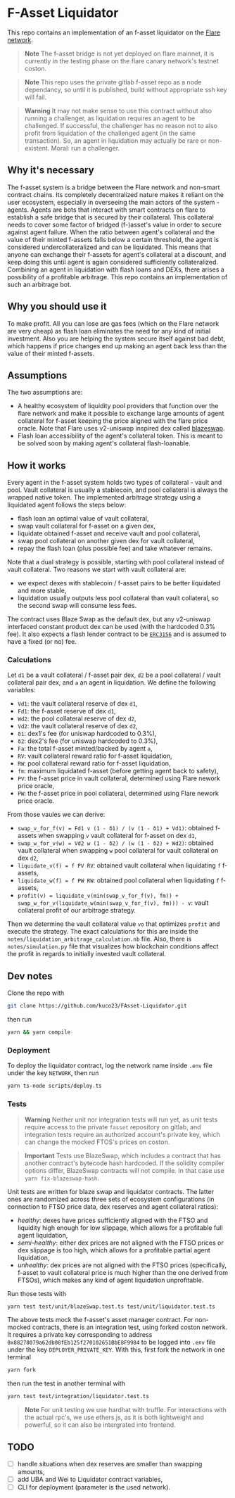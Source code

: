 # F-Asset Liquidator

This repo contains an implementation of an f-asset liquidator on the [Flare network](https://flare.network/).

> **Note**
> The f-asset bridge is not yet deployed on flare mainnet, it is currently in the testing phase on the flare canary network's testnet coston.

> **Note**
> This repo uses the private gitlab f-asset repo as a node dependancy, so until it is published, build without appropriate ssh key will fail.

> **Warning**
> It may not make sense to use this contract without also running a challenger, as liquidation requires an agent to be challenged. If successful, the challenger has no reason not to also profit from liquidation of the challenged agent (in the same transaction). So, an agent in liquidation may actually be rare or non-existent. Moral: run a challenger.

## Why it's necessary

The f-asset system is a bridge between the Flare network and non-smart contract chains. Its completely decentralized nature makes it reliant on the user ecosystem, especially in overseeing the main actors of the system - agents. Agents are bots that interact with smart contracts on flare to establish a safe bridge that is secured by their collateral. This collateral needs to cover some factor of bridged (f-)asset's value in order to secure against agent failure. When the ratio between agent's collateral and the value of their minted f-assets falls below a certain threshold, the agent is considered undercollateralized and can be liquidated. This means that anyone can exchange their f-assets for agent's collateral at a discount, and keep doing this until agent is again considered sufficiently collateralized. Combining an agent in liquidation with flash loans and DEXs, there arises a possibility of a profitable arbitrage. This repo contains an implementation of such an arbitrage bot.

## Why you should use it

To make profit. All you can lose are gas fees (which on the Flare network are very cheap) as flash loan eliminates the need for any kind of initial investment. Also you are helping the system secure itself against bad debt, which happens if price changes end up making an agent back less than the value of their minted f-assets.

## Assumptions

The two assumptions are:

- A healthy ecosystem of liquidity pool providers that function over the flare network and make it possible to exchange large amounts of agent collateral for f-asset keeping the price aligned with the flare price oracle. Note that Flare uses v2-uniswap inspired dex called [blazeswap](https://blazeswap.xyz/).
- Flash loan accessibility of the agent's collateral token. This is meant to be solved soon by making agent's collateral flash-loanable.

## How it works

Every agent in the f-asset system holds two types of collateral - vault and pool. Vault collateral is usually a stablecoin, and pool collateral is always the wrapped native token. The implemented arbitrage strategy using a liquidated agent follows the steps below:
- flash loan an optimal value of vault collateral,
- swap vault collateral for f-asset on a given dex,
- liquidate obtained f-asset and receive vault and pool collateral,
- swap pool collateral on another given dex for vault collateral,
- repay the flash loan (plus possible fee) and take whatever remains.

Note that a dual strategy is possible, starting with pool collateral instead of vault collateral. Two reasons we start with vault collateral are:
- we expect dexes with stablecoin / f-asset pairs to be better liquidated and more stable,
- liquidation usually outputs less pool collateral than vault collateral, so the second swap will consume less fees.

The contract uses Blaze Swap as the default dex, but any v2-uniswap interfaced constant product dex can be used (with the hardcoded 0.3% fee). It also expects a flash lender contract to be [`ERC3156`](https://github.com/OpenZeppelin/openzeppelin-contracts/blob/master/contracts/interfaces/IERC3156FlashLender.sol) and is assumed to have a fixed (or no) fee.

### Calculations

Let `d1` be a vault collateral / f-asset pair dex, `d2` be a pool collateral / vault collateral pair dex, and `a` an agent in liquidation. We define the following variables:
- `Vd1`: the vault collateral reserve of dex `d1`,
- `Fd1`: the f-asset reserve of dex `d1`,
- `Wd2`: the pool collateral reserve of dex `d2`,
- `Vd2`: the vault collateral reserve of dex `d2`,
- `δ1`: dex1's fee (for uniswap hardcoded to 0.3%),
- `δ2`: dex2's fee (for uniswap hardcoded to 0.3%),
- `Fa`: the total f-asset minted/backed by agent `a`,
- `RV`: vault collateral reward ratio for f-asset liquidation,
- `RW`: pool collateral reward ratio for f-asset liquidation,
- `fm`: maximum liquidated f-asset (before getting agent back to safety),
- `PV`: the f-asset price in vault collateral, determined using Flare nework price oracle,
- `PW`: the f-asset price in pool collateral, determined using Flare nework price oracle.

From those vaules we can derive:
- `swap_v_for_f(v) = Fd1 v (1 - δ1) / (v (1 - δ1) + Vd1)`: obtained f-assets when swapping `v` vault collateral for f-asset on dex `d1`,
- `swap_w_for_v(w) = Vd2 w (1 - δ2) / (w (1 - δ2) + Wd2)`: obtained vault collateral when swapping `w` pool collateral for vault collateral on dex `d2`,
- `liquidate_v(f) = f PV RV`: obtained vault collateral when liquidating `f` f-assets,
- `liquidate_w(f) = f PW RW`: obtained pool collateral when liquidating `f` f-assets,
- `profit(v) = liquidate_v(min(swap_v_for_f(v), fm)) + swap_w_for_v(liquidate_w(min(swap_v_for_f(v), fm))) - v`: vault collateral profit of our arbitrage strategy.

Then we determine the vault collateral value `vo` that optimizes `profit` and execute the strategy. The exact calculations for this are inside the `notes/liquidation_arbitrage_calculation.nb` file. Also, there is `notes/simulation.py` file that visualizes how blockchain conditions affect the profit in regards to initially invested vault collateral.

## Dev notes

Clone the repo with
```sh
git clone https://github.com/kuco23/FAsset-Liquidator.git
```
then run
```sh
yarn && yarn compile
```

### Deployment

To deploy the liquidator contract, log the network name inside `.env` file under the key `NETWORK`, then run
```sh
yarn ts-node scripts/deploy.ts
```

### Tests

> **Warning**
> Neither unit nor integration tests will run yet, as unit tests require access to the private `fasset` repository on gitlab, and integration tests require an authorized account's private key, which can change the mocked FTOS's prices on coston.

> **Important**
> Tests use BlazeSwap, which includes a contract that has another contract's bytecode hash hardcoded. If the solidity compiler options differ, BlazeSwap contracts will not compile. In that case use `yarn fix-blazeswap-hash`.

Unit tests are written for blaze swap and liquidator contracts. The latter ones are randomized across three sets of ecosystem configurations (in connection to FTSO price data, dex reserves and agent collateral ratios):
- *healthy*: dexes have prices sufficiently aligned with the FTSO and liquidity high enough for low slippage, which allows for a profitable full agent liquidation,
- *semi-healthy*: either dex prices are not aligned with the FTSO prices or dex slippage is too high, which allows for a profitable partial agent liquidation,
- *unhealthy*: dex prices are not aligned with the FTSO prices (specifically, f-asset to vault collateral price is much higher than the one derived from FTSOs), which makes any kind of agent liquidation unprofitable.

Run those tests with
```sh
yarn test test/unit/blazeSwap.test.ts test/unit/liquidator.test.ts
```

The above tests mock the f-asset's asset manager contract. For non-mocked contracts, there is an integration test, using forked coston network. It requires a private key corresponding to address `0x88278079a62db08fEb125f270102651BbE8F9984` to be logged into `.env` file under the key `DEPLOYER_PRIVATE_KEY`. With this, first fork the network in one terminal
```sh
yarn fork
```
then run the test in another terminal with
```sh
yarn test test/integration/liquidator.test.ts
```

> **Note**
> For unit testing we use hardhat with truffle. For interactions with the actual rpc's, we use ethers.js, as it is both lightweight and powerful, so it can also be intergrated into frontend.

## TODO
- [ ] handle situations when dex reserves are smaller than swapping amounts,
- [ ] add UBA and Wei to Liquidator contract variables,
- [ ] CLI for deployment (parameter is the used network).